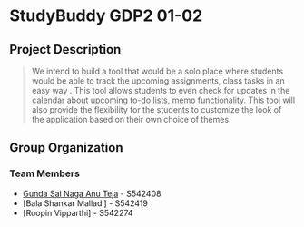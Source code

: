 # StudyBuddy GDP2 01-02 

## Project Description
> We intend to build a tool that would be a solo place where students would be able to track the upcoming assignments, class tasks in an easy way . This tool allows students to even check for updates in the calendar about upcoming to-do lists, memo functionality. This tool will also provide the flexibility for the students to customize the look of the application based on their own choice of themes.

## Group Organization
### Team Members
 * [Gunda Sai Naga Anu Teja](https://github.com/GUNDAANUTEJ) - S542408
 * [Bala Shankar Malladi] - S542419
 * [Roopin Vipparthi] - S542274
